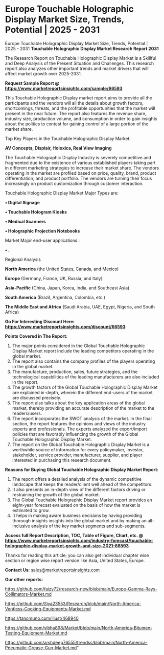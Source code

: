 # Europe Touchable Holographic Display Market Size, Trends, Potential | 2025 - 2031
Europe Touchable Holographic Display Market Size, Trends, Potential | 2025 - 2031
<strong>Touchable Holographic Display Market Research Report 2031</strong>

The Research Report on Touchable Holographic Display Market is a Skillful and Deep Analysis of the Present Situation and Challenges. This research report also analyzes other important trends and market drivers that will affect market growth over 2025-2031.

<strong>Request Sample Report @ <a href=https://www.marketreportsinsights.com/sample/66593>https://www.marketreportsinsights.com/sample/66593</a></strong>

This Touchable Holographic Display market report aims to provide all the participants and the vendors will all the details about growth factors, shortcomings, threats, and the profitable opportunities that the market will present in the near future. The report also features the revenue share, industry size, production volume, and consumption in order to gain insights about the politics to contest for gaining control of a large portion of the market share.

Top Key Players in the Touchable Holographic Display Market:

<strong>AV Concepts, Displair, Holoxica, Real View Imaging</strong>

The Touchable Holographic Display Industry is severely competitive and fragmented due to the existence of various established players taking part in different marketing strategies to increase their market share. The vendors operating in the market are profiled based on price, quality, brand, product differentiation, and product portfolio. The vendors are turning their focus increasingly on product customization through customer interaction.

Touchable Holographic Display Market Major Types are:

<strong>• Digital Signage

• Touchable Hologram Kiosks

• Medical Scanners

• Holographic Projection Notebooks</strong>

Market Major end-user applications :

<strong>• .</strong>

Regional Analysis

</u><strong><b>North America</b></strong> (the United States, Canada, and Mexico)

<strong><b>Europe </b></strong>(Germany, France, UK, Russia, and Italy)

<strong><b>Asia-Pacific</b></strong> (China, Japan, Korea, India, and Southeast Asia)

<strong><b>South America</b></strong> (Brazil, Argentina, Colombia, etc.)

<strong><b>The Middle East and Africa</b></strong> (Saudi Arabia, UAE, Egypt, Nigeria, and South Africa)

<strong>Go For Interesting Discount Here: <a href=https://www.marketreportsinsights.com/discount/66593>https://www.marketreportsinsights.com/discount/66593</a></strong>

<strong>Points Covered in The Report:</strong>
<ol>
  <li>The major points considered in the Global Touchable Holographic Display Market report include the leading competitors operating in the global market.</li>
  <li>The report also contains the company profiles of the players operating in the global market.</li>
  <li>The manufacture, production, sales, future strategies, and the technological capabilities of the leading manufacturers are also included in the report.</li>
  <li>The growth factors of the Global Touchable Holographic Display Market are explained in-depth, wherein the different end-users of the market are discussed precisely.</li>
  <li>The report also talks about the key application areas of the global market, thereby providing an accurate description of the market to the readers/users.</li>
  <li>The report incorporates the SWOT analysis of the market. In the final section, the report features the opinions and views of the industry experts and professionals. The experts analyzed the export/import policies that are favorably influencing the growth of the Global Touchable Holographic Display Market.</li>
  <li>The report on the Global Touchable Holographic Display Market is a worthwhile source of information for every policymaker, investor, stakeholder, service provider, manufacturer, supplier, and player interested in purchasing this research document.</li>
</ol>
<strong>Reasons for Buying Global Touchable Holographic Display Market Report:</strong>

<ol>
  <li>The report offers a detailed analysis of the dynamic competitive landscape that keeps the reader/client well ahead of the competitors.</li>
  <li>It also presents an in-depth view of the different factors driving or restraining the growth of the global market.</li>
  <li>The Global Touchable Holographic Display Market report provides an eight-year forecast evaluated on the basis of how the market is estimated to grow.</li>
  <li>It helps in making aware business decisions by having providing thorough insights insights into the global market and by making an all-inclusive analysis of the key market segments and sub-segments.</li>
</ol>
<strong>Access full Report Description, TOC, Table of Figure, Chart, etc. @ <a href=https://www.marketreportsinsights.com/industry-forecast/touchable-holographic-display-market-growth-and-size-2021-66593>https://www.marketreportsinsights.com/industry-forecast/touchable-holographic-display-market-growth-and-size-2021-66593</a></strong>


Thanks for reading this article; you can also get individual chapter wise section or region wise report version like Asia, United States, Europe.

<strong>Contact Us:</strong>
sales@marketreportsinsights.com

<strong>Our other reports:</strong>

<a href=https://github.com/faizy72/research-new/blob/main/Europe-Gamma-Rays-Collimators-Market.md>https://github.com/faizy72/research-new/blob/main/Europe-Gamma-Rays-Collimators-Market.md</a>

<a href=https://github.com/Siya23553/Research/blob/main/North-America-Ventless-Cooking-Equipments-Market.md>https://github.com/Siya23553/Research/blob/main/North-America-Ventless-Cooking-Equipments-Market.md</a>

<a href=https://tanomuno.com/illust/468940>https://tanomuno.com/illust/468940</a>

<a href=https://github.com/vibha898/Market/blob/main/North-America-Bitumen-Testing-Equipment-Market.md>https://github.com/vibha898/Market/blob/main/North-America-Bitumen-Testing-Equipment-Market.md</a>

<a href=https://github.com/arshdeep76555/trendss/blob/main/North-America-Pneumatic-Grease-Gun-Market.md>https://github.com/arshdeep76555/trendss/blob/main/North-America-Pneumatic-Grease-Gun-Market.md</a>"
